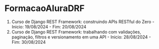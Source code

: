 # FormacaoAluraDRF

1. Curso de Django REST Framework: construindo APIs RESTful do Zero - Inicio: 19/08/2024 - Fim: 20/08/2024
2. Curso de Django REST Framework: trabalhando com validações, paginação, filtros e versionamento em uma API - Inicio: 28/08/2024 - Fim: 30/08/2024

